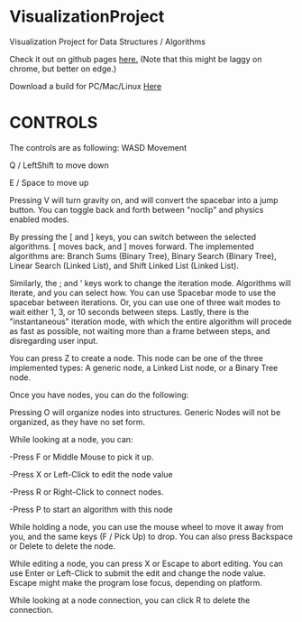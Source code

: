 # VisualizationProject
Visualization Project for Data Structures / Algorithms

Check it out on github pages [here.](https://mwaterman29.github.io/Visualization/WebGL%20Standalone/index.html)
(Note that this might be laggy on chrome, but better on edge.)

Download a build for PC/Mac/Linux [Here](https://github.com/mwaterman29/Visualization/releases)

# CONTROLS 
The controls are as following:
WASD Movement

Q / LeftShift to move down

E / Space to move up

Pressing V will turn gravity on, and will convert the spacebar into a jump button. You can toggle back and forth between "noclip" and physics enabled modes.

By pressing the \[ and \] keys, you can switch between the selected algorithms. \[ moves back, and \] moves forward. The implemented algorithms are: Branch Sums (Binary Tree), Binary Search (Binary Tree), Linear Search (Linked List), and Shift Linked List (Linked List).

Similarly, the ; and ' keys work to change the iteration mode. Algorithms will iterate, and you can select how. You can use Spacebar mode to use the spacebar between iterations. Or, you can use one of three wait modes to wait either 1, 3, or 10 seconds between steps. Lastly, there is the "instantaneous" iteration mode, with which the entire algorithm will procede as fast as possible, not waiting more than a frame between steps, and disregarding user input.

You can press Z to create a node. This node can be one of the three implemented types: A generic node, a Linked List node, or a Binary Tree node.

Once you have nodes, you can do the following:

Pressing O will organize nodes into structures. Generic Nodes will not be organized, as they have no set form. 

While looking at a node, you can:

-Press F or Middle Mouse to pick it up.

-Press X or Left-Click to edit the node value

-Press R or Right-Click to connect nodes.

-Press P to start an algorithm with this node


While holding a node, you can use the mouse wheel to move it away from you, and the same keys (F / Pick Up) to drop. You can also press Backspace or Delete to delete the node.

While editing a node, you can press X or Escape to abort editing. You can use Enter or Left-Click to submit the edit and change the node value. Escape might make the program lose focus, depending on platform. 

While looking at a node connection, you can click R to delete the connection.
